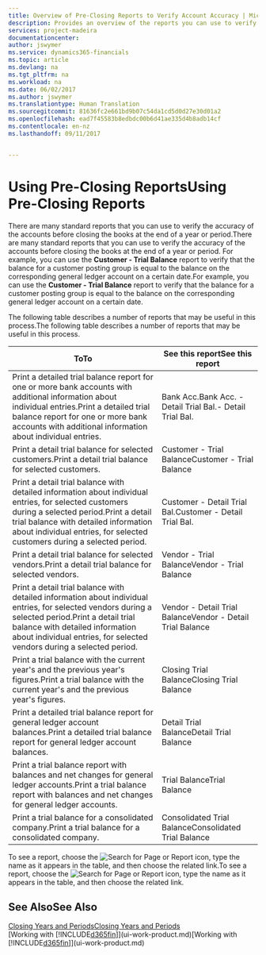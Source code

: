 ```yaml
---
title: Overview of Pre-Closing Reports to Verify Account Accuracy | Microsoft Docs
description: Provides an overview of the reports you can use to verify the accuracy of accounts before closing the books at the end of a year or period.
services: project-madeira
documentationcenter: 
author: jswymer
ms.service: dynamics365-financials
ms.topic: article
ms.devlang: na
ms.tgt_pltfrm: na
ms.workload: na
ms.date: 06/02/2017
ms.author: jswymer
ms.translationtype: Human Translation
ms.sourcegitcommit: 81636fc2e661bd9b07c54da1cd5d0d27e30d01a2
ms.openlocfilehash: ead7f45583b8edbdc00b6d41ae335d4b8adb14cf
ms.contentlocale: en-nz
ms.lasthandoff: 09/11/2017


---
```

# <a name="using-pre-closing-reports"></a><span data-ttu-id="3f209-103">Using Pre-Closing Reports</span><span class="sxs-lookup"><span data-stu-id="3f209-103">Using Pre-Closing Reports</span></span>
<span data-ttu-id="3f209-104">There are many standard reports that you can use to verify the accuracy of the accounts before closing the books at the end of a year or period.</span><span class="sxs-lookup"><span data-stu-id="3f209-104">There are many standard reports that you can use to verify the accuracy of the accounts before closing the books at the end of a year or period.</span></span> <span data-ttu-id="3f209-105">For example, you can use the **Customer - Trial Balance** report to verify that the balance for a customer posting group is equal to the balance on the corresponding general ledger account on a certain date.</span><span class="sxs-lookup"><span data-stu-id="3f209-105">For example, you can use the **Customer - Trial Balance** report to verify that the balance for a customer posting group is equal to the balance on the corresponding general ledger account on a certain date.</span></span>

<span data-ttu-id="3f209-106">The following table describes a number of reports that may be useful in this process.</span><span class="sxs-lookup"><span data-stu-id="3f209-106">The following table describes a number of reports that may be useful in this process.</span></span>

| <span data-ttu-id="3f209-107">To</span><span class="sxs-lookup"><span data-stu-id="3f209-107">To</span></span> | <span data-ttu-id="3f209-108">See this report</span><span class="sxs-lookup"><span data-stu-id="3f209-108">See this report</span></span> |
| --- | --- |
| <span data-ttu-id="3f209-109">Print a detailed trial balance report for one or more bank accounts with additional information about individual entries.</span><span class="sxs-lookup"><span data-stu-id="3f209-109">Print a detailed trial balance report for one or more bank accounts with additional information about individual entries.</span></span> |<span data-ttu-id="3f209-110">Bank Acc.</span><span class="sxs-lookup"><span data-stu-id="3f209-110">Bank Acc.</span></span> <span data-ttu-id="3f209-111">- Detail Trial Bal.</span><span class="sxs-lookup"><span data-stu-id="3f209-111">- Detail Trial Bal.</span></span> |
| <span data-ttu-id="3f209-112">Print a detail trial balance for selected customers.</span><span class="sxs-lookup"><span data-stu-id="3f209-112">Print a detail trial balance for selected customers.</span></span> |<span data-ttu-id="3f209-113">Customer - Trial Balance</span><span class="sxs-lookup"><span data-stu-id="3f209-113">Customer - Trial Balance</span></span> |
| <span data-ttu-id="3f209-114">Print a detail trial balance with detailed information about individual entries, for selected customers during a selected period.</span><span class="sxs-lookup"><span data-stu-id="3f209-114">Print a detail trial balance with detailed information about individual entries, for selected customers during a selected period.</span></span> |<span data-ttu-id="3f209-115">Customer - Detail Trial Bal.</span><span class="sxs-lookup"><span data-stu-id="3f209-115">Customer - Detail Trial Bal.</span></span> |
| <span data-ttu-id="3f209-116">Print a detail trial balance for selected vendors.</span><span class="sxs-lookup"><span data-stu-id="3f209-116">Print a detail trial balance for selected vendors.</span></span> |<span data-ttu-id="3f209-117">Vendor - Trial Balance</span><span class="sxs-lookup"><span data-stu-id="3f209-117">Vendor - Trial Balance</span></span> |
| <span data-ttu-id="3f209-118">Print a detail trial balance with detailed information about individual entries, for selected vendors during a selected period.</span><span class="sxs-lookup"><span data-stu-id="3f209-118">Print a detail trial balance with detailed information about individual entries, for selected vendors during a selected period.</span></span> |<span data-ttu-id="3f209-119">Vendor - Detail Trial Balance</span><span class="sxs-lookup"><span data-stu-id="3f209-119">Vendor - Detail Trial Balance</span></span> |
| <span data-ttu-id="3f209-120">Print a trial balance with the current year's and the previous year's figures.</span><span class="sxs-lookup"><span data-stu-id="3f209-120">Print a trial balance with the current year's and the previous year's figures.</span></span> |<span data-ttu-id="3f209-121">Closing Trial Balance</span><span class="sxs-lookup"><span data-stu-id="3f209-121">Closing Trial Balance</span></span> |
| <span data-ttu-id="3f209-122">Print a detailed trial balance report for general ledger account balances.</span><span class="sxs-lookup"><span data-stu-id="3f209-122">Print a detailed trial balance report for general ledger account balances.</span></span> |<span data-ttu-id="3f209-123">Detail Trial Balance</span><span class="sxs-lookup"><span data-stu-id="3f209-123">Detail Trial Balance</span></span> |
| <span data-ttu-id="3f209-124">Print a trial balance report with balances and net changes for general ledger accounts.</span><span class="sxs-lookup"><span data-stu-id="3f209-124">Print a trial balance report with balances and net changes for general ledger accounts.</span></span> |<span data-ttu-id="3f209-125">Trial Balance</span><span class="sxs-lookup"><span data-stu-id="3f209-125">Trial Balance</span></span> |
| <span data-ttu-id="3f209-126">Print a trial balance for a consolidated company.</span><span class="sxs-lookup"><span data-stu-id="3f209-126">Print a trial balance for a consolidated company.</span></span> |<span data-ttu-id="3f209-127">Consolidated Trial Balance</span><span class="sxs-lookup"><span data-stu-id="3f209-127">Consolidated Trial Balance</span></span> |

<span data-ttu-id="3f209-128">To see a report, choose the ![Search for Page or Report](media/ui-search/search_small.png "Search for Page or Report icon") icon, type the name as it appears in the table, and then choose the related link.</span><span class="sxs-lookup"><span data-stu-id="3f209-128">To see a report, choose the ![Search for Page or Report](media/ui-search/search_small.png "Search for Page or Report icon") icon, type the name as it appears in the table, and then choose the related link.</span></span>

## <a name="see-also"></a><span data-ttu-id="3f209-129">See Also</span><span class="sxs-lookup"><span data-stu-id="3f209-129">See Also</span></span>
[<span data-ttu-id="3f209-130">Closing Years and Periods</span><span class="sxs-lookup"><span data-stu-id="3f209-130">Closing Years and Periods</span></span>](year-close-years-periods.md)  
<span data-ttu-id="3f209-131">[Working with [!INCLUDE[d365fin](includes/d365fin_md.md)]](ui-work-product.md)</span><span class="sxs-lookup"><span data-stu-id="3f209-131">[Working with [!INCLUDE[d365fin](includes/d365fin_md.md)]](ui-work-product.md)</span></span>


